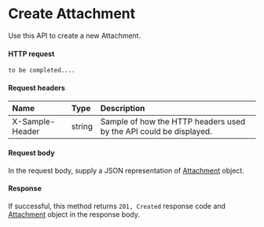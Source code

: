 # Create Attachment

Use this API to create a new Attachment.
#### HTTP request
```http
to be completed....
```
#### Request headers
| Name       | Type | Description|
|:---------------|:--------|:----------|
| X-Sample-Header  | string  | Sample of how the HTTP headers used by the API could be displayed.|

#### Request body
In the request body, supply a JSON representation of [Attachment](../api/attachment.md) object.


#### Response
If successful, this method returns `201, Created` response code and [Attachment](../resources/attachment.md) object in the response body.
